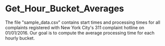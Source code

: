 # Get_Hour_Bucket_Averages
The file "sample_data.csv" contains start times and processing times for all complaints registered with New York City's 311 complaint hotline on 01/01/2016. Our goal is to compute the average processing time for each hourly bucket.
